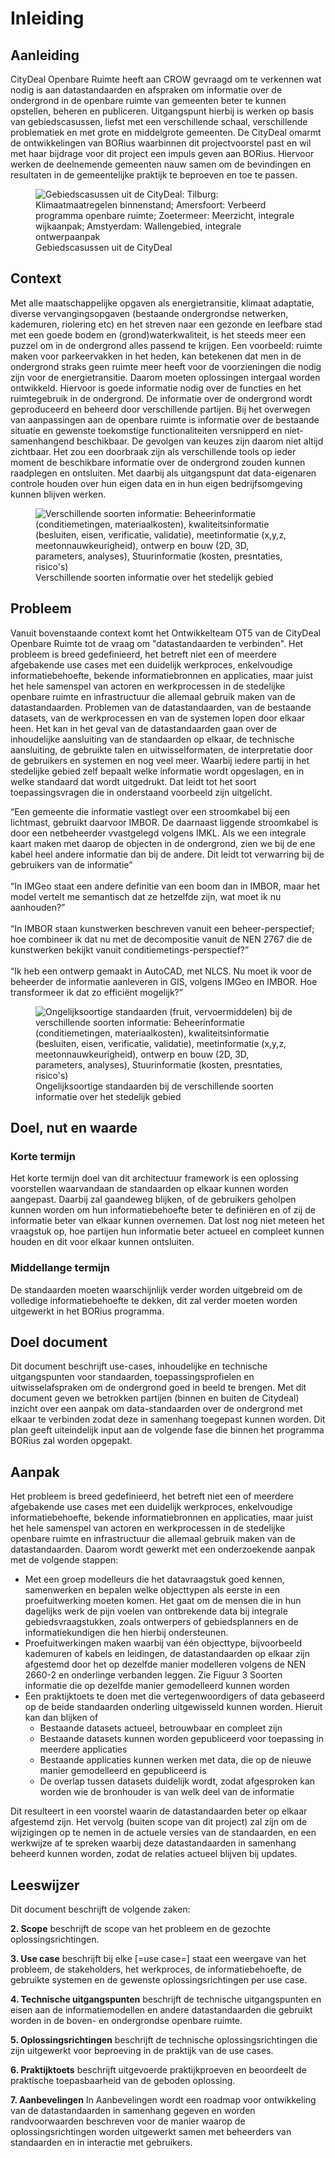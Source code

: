 # Inleiding


## Aanleiding
CityDeal Openbare Ruimte heeft aan CROW gevraagd om te verkennen wat nodig is aan datastandaarden en afspraken om informatie over de ondergrond in de openbare ruimte van gemeenten beter te kunnen opstellen, beheren en publiceren. 
Uitgangspunt hierbij is werken op basis van gebiedscasussen, liefst met een verschillende schaal, verschillende problematiek en met grote en middelgrote gemeenten. De CityDeal omarmt de ontwikkelingen van BORius waarbinnen dit projectvoorstel past en wil met haar bijdrage voor dit project een impuls geven aan BORius. Hiervoor werken de deelnemende gemeenten nauw samen om de bevindingen en resultaten in de gemeentelijke praktijk te beproeven en toe te passen.

<figure>
<img src="./h/media/gebiedscasussencitydeal.png" alt="Gebiedscasussen uit de CityDeal: Tilburg: Klimaatmaatregelen binnenstand; Amersfoort: Verbeerd programma openbare ruimte; Zoetermeer: Meerzicht, integrale wijkaanpak; Amstyerdam: Wallengebied, integrale ontwerpaanpak">
<figcaption>Gebiedscasussen uit de CityDeal</caption>
</figure> 


## Context
Met alle maatschappelijke opgaven als energietransitie, klimaat adaptatie, diverse vervangingsopgaven (bestaande ondergrondse netwerken, kademuren, riolering etc) en het streven naar een gezonde en leefbare stad met een goede bodem en (grond)waterkwaliteit, is het steeds meer een puzzel om in de ondergrond alles passend te krijgen. Een voorbeeld: ruimte maken voor parkeervakken in het heden, kan betekenen dat men in de ondergrond straks geen ruimte meer heeft voor de voorzieningen die nodig zijn voor de energietransitie. Daarom moeten oplossingen intergaal worden ontwikkeld. Hiervoor is goede informatie nodig over de functies en het ruimtegebruik in de ondergrond. De informatie over de ondergrond wordt geproduceerd en beheerd door verschillende partijen. Bij het overwegen van aanpassingen aan de openbare ruimte is informatie over de bestaande situatie en gewenste toekomstige functionaliteiten versnipperd en niet-samenhangend beschikbaar. De gevolgen van keuzes zijn daarom niet altijd zichtbaar. Het zou een doorbraak zijn als verschillende tools op ieder moment de beschikbare informatie over de ondergrond zouden kunnen raadplegen en ontsluiten. Met daarbij als uitgangspunt dat data-eigenaren controle houden over hun eigen data en in hun eigen bedrijfsomgeving kunnen blijven werken. 

<figure>
<img src="./h/media/soorteninformatie.png" alt="Verschillende soorten informatie: Beheerinformatie (conditiemetingen, materiaalkosten), kwaliteitsinformatie (besluiten, eisen, verificatie, validatie), meetinformatie (x,y,z, meetonnauwkeurigheid), ontwerp en bouw (2D, 3D, parameters, analyses), Stuurinformatie (kosten, presntaties, risico's)">
<figcaption>Verschillende soorten informatie over het stedelijk gebied</caption>
</figure> 



## Probleem
Vanuit bovenstaande context komt het Ontwikkelteam OT5 van de CityDeal Openbare Ruimte tot de vraag om "datastandaarden te verbinden". Het probleem is breed gedefinieerd, het betreft niet een of meerdere afgebakende use cases met een duidelijk werkproces, enkelvoudige informatiebehoefte, bekende informatiebronnen en applicaties, maar juist het hele samenspel van actoren en werkprocessen in de stedelijke openbare ruimte en infrastructuur die allemaal gebruik maken van de datastandaarden. Problemen van de datastandaarden, van de bestaande datasets, van de werkprocessen en van de systemen lopen door elkaar heen. Het kan in het geval van de datastandaarden gaan over de inhoudelijke aansluiting van de standaarden op elkaar, de technische aansluiting, de gebruikte talen en uitwisselformaten, de interpretatie door de gebruikers en systemen en nog veel meer. Waarbij iedere partij in het stedelijke gebied zelf bepaalt welke informatie wordt opgeslagen, en in welke standaard dat wordt uitgedrukt. Dat leidt tot het soort toepassingsvragen die in onderstaand voorbeeld zijn uitgelicht.

<aside class="note" title="Standaarden als puzzelstukjes">
“Een gemeente die informatie vastlegt over een stroomkabel bij een lichtmast, gebruikt daarvoor IMBOR. De daarnaast liggende stroomkabel is door een netbeheerder vvastgelegd volgens IMKL. Als we een integrale kaart maken met daarop de objecten in de ondergrond, zien we bij de ene kabel heel andere informatie dan bij de andere. Dit leidt tot verwarring bij de gebruikers van de informatie”<br>
<br>
“In IMGeo staat een andere definitie van een boom dan in IMBOR, maar het model vertelt me semantisch dat ze hetzelfde zijn, wat moet ik nu aanhouden?” <br>
<br>
“In IMBOR staan kunstwerken beschreven vanuit een beheer-perspectief; hoe combineer ik dat nu met de decompositie vanuit de NEN 2767 die de kunstwerken bekijkt vanuit conditiemetings-perspectief?”<br>
<br>
“Ik heb een ontwerp gemaakt in AutoCAD, met NLCS. Nu moet ik voor de beheerder de informatie aanleveren in GIS, volgens IMGeo en IMBOR. Hoe transformeer ik dat zo efficiënt mogelijk?” <br>
</aside>

<figure>
<img src="./h/media/standaarden.png" alt="Ongelijksoortige standaarden (fruit, vervoermiddelen) bij de verschillende soorten informatie: Beheerinformatie (conditiemetingen, materiaalkosten), kwaliteitsinformatie (besluiten, eisen, verificatie, validatie), meetinformatie (x,y,z, meetonnauwkeurigheid), ontwerp en bouw (2D, 3D, parameters, analyses), Stuurinformatie (kosten, presntaties, risico's)">
<figcaption>Ongelijksoortige standaarden bij de verschillende soorten informatie over het stedelijk gebied</caption>
</figure> 


##	Doel, nut en waarde

### Korte termijn
Het korte termijn doel van dit architectuur framework is een oplossing voorstellen waarvandaan de standaarden op elkaar kunnen worden aangepast. Daarbij zal gaandeweg blijken, of de gebruikers geholpen kunnen worden om hun informatiebehoefte beter te definiëren en of zij de informatie beter van elkaar kunnen overnemen. Dat lost nog niet meteen het vraagstuk op, hoe partijen hun informatie beter actueel en compleet kunnen houden en dit voor elkaar kunnen ontsluiten.

### Middellange termijn
De standaarden moeten waarschijnlijk verder worden uitgebreid om de volledige informatiebehoefte te dekken, dit zal verder moeten worden uitgewerkt in het BORius programma. 


## Doel document
Dit document beschrijft use-cases, inhoudelijke en technische uitgangspunten voor standaarden, toepassingsprofielen en uitwisselafspraken om de ondergrond goed in beeld te brengen. Met dit document geven we betrokken partijen (binnen en buiten de Citydeal) inzicht over een aanpak om data-standaarden over de ondergrond met elkaar te verbinden zodat deze in samenhang toegepast kunnen worden. Dit plan geeft uiteindelijk input aan de volgende fase die binnen het programma BORius zal worden opgepakt.

## Aanpak
Het probleem is breed gedefinieerd, het betreft niet een of meerdere afgebakende use cases met een duidelijk werkproces, enkelvoudige informatiebehoefte, bekende informatiebronnen en applicaties, maar juist het hele samenspel van actoren en werkprocessen in de stedelijke openbare ruimte en infrastructuur die allemaal gebruik maken van de datastandaarden. Daarom wordt gewerkt met een onderzoekende aanpak met de volgende stappen:

<ul><li>Met een groep modelleurs die het datavraagstuk goed kennen, samenwerken en bepalen welke objecttypen als eerste in een proefuitwerking moeten komen. Het gaat om de mensen die in hun dagelijks werk de pijn voelen van ontbrekende data bij integrale gebiedsvraagstukken, zoals ontwerpers of gebiedsplanners en de informatiekundigen die hen hierbij ondersteunen.</li>
<li>Proefuitwerkingen maken waarbij van één objecttype, bijvoorbeeld kademuren of kabels en leidingen, de datastandaarden op elkaar zijn afgestemd door het op dezelfde manier modelleren volgens de NEN 2660-2 en onderlinge verbanden leggen. Zie Figuur 3 Soorten informatie die op dezelfde manier gemodelleerd kunnen worden</li>
<li>Een praktijktoets te doen met die vertegenwoordigers of data gebaseerd op de beide standaarden onderling uitgewisseld kunnen worden. Hieruit kan dan blijken of<ul>
<li>Bestaande datasets actueel, betrouwbaar en compleet zijn</li>
<li>Bestaande datasets kunnen worden gepubliceerd voor toepassing in meerdere applicaties</li>
<li>Bestaande applicaties kunnen werken met data, die op de nieuwe manier gemodelleerd en gepubliceerd is</li>
<li>De overlap tussen datasets duidelijk wordt, zodat afgesproken kan worden wie de bronhouder is van welk deel van de informatie</li></li></ul></ul>

Dit resulteert in een voorstel waarin de datastandaarden beter op elkaar afgestemd zijn. Het vervolg (buiten scope van dit project) zal zijn om de wijzigingen op te nemen in de actuele versies van de standaarden, en een werkwijze af te spreken waarbij deze datastandaarden in samenhang beheerd kunnen worden, zodat de relaties actueel blijven bij updates. 


## Leeswijzer

Dit document beschrijft de volgende zaken: 

**2. Scope** beschrijft de scope van het probleem en de gezochte oplossingsrichtingen.

**3. Use case** beschrijft bij elke [=use case=] staat een weergave van het probleem, de stakeholders, het werkproces, de informatiebehoefte, de gebruikte systemen en de gewenste oplossingsrichtingen per use case.

**4. Technische uitgangspunten** beschrijft de technische uitgangspunten en eisen aan de informatiemodellen en andere datastandaarden die gebruikt worden in de boven- en ondergrondse openbare ruimte.

**5. Oplossingsrichtingen** beschrijft de technische oplossingsrichtingen die zijn uitgewerkt voor beproeving in de praktijk van de use cases.

**6. Praktijktoets** beschrijft uitgevoerde praktijkproeven en beoordeelt de praktische toepasbaarheid van de geboden oplossing.


**7. Aanbevelingen** In Aanbevelingen wordt een roadmap voor ontwikkeling van de datastandaarden in samenhang gegeven en worden randvoorwaarden beschreven voor de manier waarop de oplossingsrichtingen worden uitgewerkt samen met beheerders van standaarden en in interactie met gebruikers. 
